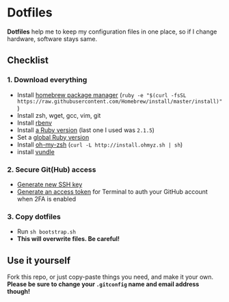 # Dotfiles

**Dotfiles** help me to keep my configuration files in one place, so if I change hardware, software stays same.

## Checklist

### 1. Download everything

- Install [homebrew package manager](http://brew.sh/) (`ruby -e "$(curl -fsSL https://raw.githubusercontent.com/Homebrew/install/master/install)"`)
- Install zsh, wget, gcc, vim, git
- Install [rbenv](https://github.com/sstephenson/rbenv)
- Install [a Ruby version](https://github.com/sstephenson/rbenv#installing-ruby-versions) (last one I used was `2.1.5`)
- Set a [global Ruby version](https://github.com/sstephenson/rbenv#rbenv-global)
- Install [oh-my-zsh](https://github.com/robbyrussell/oh-my-zsh) (`curl -L http://install.ohmyz.sh | sh`)
- install [vundle](https://github.com/gmarik/Vundle.vim)
### 2. Secure Git(Hub) access

- [Generate new SSH key](https://help.github.com/articles/generating-ssh-keys/)
- [Generate an access token](https://help.github.com/articles/creating-an-access-token-for-command-line-use/) for Terminal to auth your GitHub account when 2FA is enabled

### 3. Copy dotfiles

- Run `sh bootstrap.sh`
- **This will overwrite files. Be careful!**

## Use it yourself

Fork this repo, or just copy-paste things you need, and make it your own. **Please be sure to change your `.gitconfig` name and email address though!**

